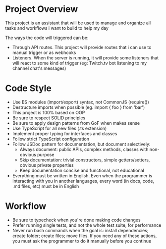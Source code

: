 # Project Overview

This project is an assistant that will be used to manage and organize all tasks and workflows i want to build to help my day

The ways the code will triggered can be:
- Through API routes. This project will provide routes that i can use to manual trigger or as webhooks
- Listeners. When the server is running, it will provide some listeners that will react to some kind of trigger (eg: Twitch.tv bot listening to my channel chat's messages)

# Code Style

- Use ES modules (import/export) syntax, not CommonJS (require())
- Destructure imports when possible (eg. import { foo } from 'bar')
- This project is 100% based on OOP
- Be sure to respect SOLID principles
- Be sure to apply design patterns from GoF when makes sense
- Use TypeScript for all new files (.ts extension)
- Implement proper typing for interfaces and classes
- Follow strict TypeScript configuration
- Follow JSDoc pattern for documentation, but document selectively:
  - Always document: public APIs, complex methods, classes with non-obvious purpose
  - Skip documentation: trivial constructors, simple getters/setters, obvious private properties
  - Keep documentation concise and functional, not educational
- Everything must be written in English. Even when the programmer is interacting with you in another languages, every word (in docs, code, .md files, etc) must be in English

# Workflow

- Be sure to typecheck when you're done making code changes
- Prefer running single tests, and not the whole test suite, for performance
- Never run bash commands when the goal is: install dependencies; create folder; create files; move files. If you need any of these actions, you must ask the programmer to do it manually before you continue
